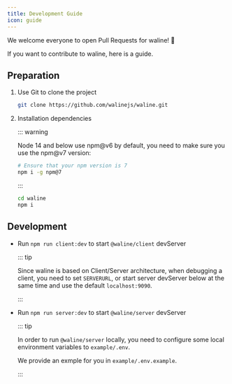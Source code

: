 ```yaml
---
title: Development Guide
icon: guide
---
```


We welcome everyone to open Pull Requests for waline! :tada:

If you want to contribute to waline, here is a guide.

## Preparation

1. Use Git to clone the project

   ```bash
   git clone https://github.com/walinejs/waline.git
   ```

1. Installation dependencies

   ::: warning

   Node 14 and below use npm@v6 by default, you need to make sure you use the npm@v7 version:

   ```bash
   # Ensure that your npm version is 7
   npm i -g npm@7
   ```

   :::

   ```bash
   cd waline
   npm i
   ```

## Development

- Run `npm run client:dev` to start `@waline/client` devServer

  ::: tip

  Since waline is based on Client/Server architecture, when debugging a client, you need to set `SERVERURL`, or start server devServer below at the same time and use the default `localhost:9090`.

  :::

- Run `npm run server:dev` to start `@waline/server` devServer

  ::: tip

  In order to run `@waline/server` locally, you need to configure some local environment variables to `example/.env`.

  We provide an exmple for you in `example/.env.example`.

  :::
